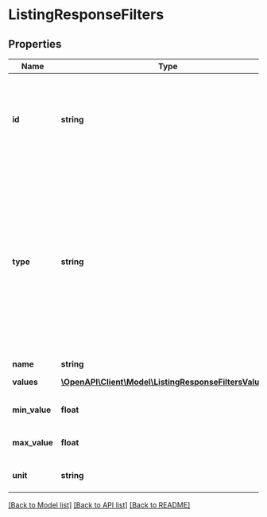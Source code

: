# ListingResponseFilters

## Properties
Name | Type | Description | Notes
------------ | ------------- | ------------- | -------------
**id** | **string** | Identifier of the filter. Should be used as query parameter key, optionally followed by idSuffix from parameter value (only for NUMERIC filters). | [optional] 
**type** | **string** | MULTI - multiple choice filter, SINGLE - single select (dropdown) filter, NUMERIC - range of numeric values (search offers with value matching this range), NUMERIC_SINGLE - single numeric value (search offers with given value matching the range defined in offer), TEXT - filter allowing user to input any text | [optional] 
**name** | **string** | Name of the filter. | [optional] 
**values** | [**\OpenAPI\Client\Model\ListingResponseFiltersValues[]**](ListingResponseFiltersValues.md) | Available filter values. | [optional] 
**min_value** | **float** | Minimum valid value for filters of type NUMERIC. | [optional] 
**max_value** | **float** | Maximum valid value for filters of type NUMERIC. | [optional] 
**unit** | **string** | Unit of the NUMERIC/NUMERIC RANGE filter. | [optional] 

[[Back to Model list]](../README.md#documentation-for-models) [[Back to API list]](../README.md#documentation-for-api-endpoints) [[Back to README]](../README.md)


